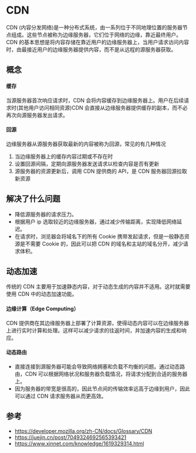 # CDN

CDN (内容分发网络)是一种分布式系统，由一系列位于不同地理位置的服务器节点组成。这些节点被称为边缘服务器，它们位于网络的边缘，靠近最终用户。CDN 的基本思想是将内容存储在靠近用户的边缘服务器上，当用户请求访问内容时，由最接近用户的边缘服务器提供内容，而不是从远程的源服务器获取。

## 概念

#### 缓存

当源服务器首次响应请求时，CDN 会将内容缓存到边缘服务器上。用户在后续请求时(其他用户访问相同资源)CDN 会直接从边缘服务器提供缓存的副本，而不必再次向源服务器发出请求。

#### 回源

边缘服务器从源服务器获取最新的内容被称为回源，常见的有几种情况

1. 当边缘服务器上的缓存内容过期或不存在时
2. 设置回源间隔，定期向源服务器发送请求以检查内容是否有更新
3. 源服务器的资源更新后，调用 CDN 提供商的 API，是 CDN 服务器回源拉取新资源

## 解决了什么问题

- 降低源服务器的请求压力。
- 根据用户 ip 选取较近的边缘服务器，通过减少传输距离，实现降低网络延迟。
- 在请求时，浏览器会将域名下的所有 Cookie 携带发起请求，但是一般静态资源是不需要 Cookie 的，因此可以把 CDN 的域名和主站的域名分开，减少请求体积。

## 动态加速

传统的 CDN 主要用于加速静态内容，对于动态生成的内容并不适用。这时就需要使用 CDN 中的动态加速功能。

#### 边缘计算（Edge Computing）

CDN 提供商在其边缘服务器上部署了计算资源，使得动态内容可以在边缘服务器上进行实时计算和处理。这样可以减少请求的往返时间，并加速内容的生成和响应。

#### 动态路由

- 直接连接到源服务器可能会导致网络拥塞和负载不均衡的问题。通过动态路由，CDN 可以根据网络状况和服务器负载情况，将请求分配到合适的服务器上。
- 因为服务器的带宽是很高的，因此节点间的传输效率远高于边缘到用户，因此可以通过 CDN 请求服务器从而更高效。

## 参考

- https://developer.mozilla.org/zh-CN/docs/Glossary/CDN
- https://juejin.cn/post/7049324692565393421
- https://www.xinnet.com/knowledge/1619329314.html
